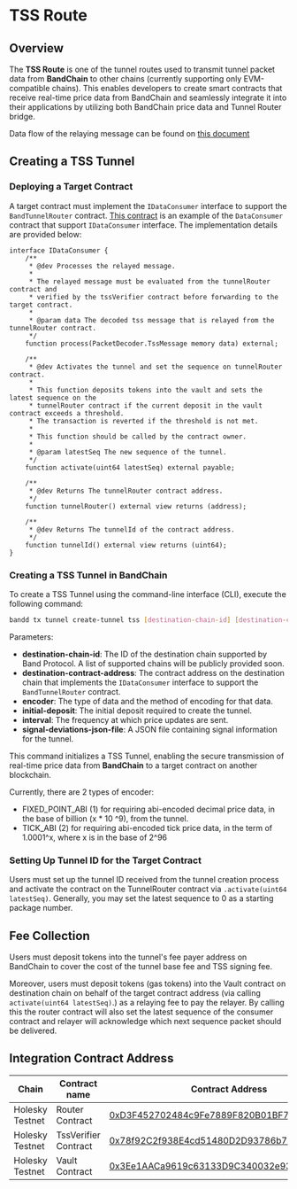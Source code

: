 # TSS Route

## Overview

The **TSS Route** is one of the tunnel routes used to transmit tunnel packet data from **BandChain** to other chains (currently supporting only EVM-compatible chains). This enables developers to create smart contracts that receive real-time price data from BandChain and seamlessly integrate it into their applications by utilizing both BandChain price data and Tunnel Router bridge.

Data flow of the relaying message can be found on [this document](https://github.com/bandprotocol/tunnel-tss-router-contracts/blob/main/docs/contracts/02-dataflow.md)

## Creating a TSS Tunnel

### Deploying a Target Contract

A target contract must implement the `IDataConsumer` interface to support the `BandTunnelRouter` contract. [This contract](https://holesky.etherscan.io/address/0x4eabfc3cd1d9b1170707debd9fe5ab8f657f7a3f#code) is an example of the `DataConsumer` contract that support `IDataConsumer` interface. The implementation details are provided below:

```solidity
interface IDataConsumer {
    /**
     * @dev Processes the relayed message.
     *
     * The relayed message must be evaluated from the tunnelRouter contract and
     * verified by the tssVerifier contract before forwarding to the target contract.
     *
     * @param data The decoded tss message that is relayed from the tunnelRouter contract.
     */
    function process(PacketDecoder.TssMessage memory data) external;

    /**
     * @dev Activates the tunnel and set the sequence on tunnelRouter contract.
     *
     * This function deposits tokens into the vault and sets the latest sequence on the
     * tunnelRouter contract if the current deposit in the vault contract exceeds a threshold.
     * The transaction is reverted if the threshold is not met.
     *
     * This function should be called by the contract owner.
     *
     * @param latestSeq The new sequence of the tunnel.
     */
    function activate(uint64 latestSeq) external payable;

    /**
     * @dev Returns The tunnelRouter contract address.
     */
    function tunnelRouter() external view returns (address);

    /**
     * @dev Returns The tunnelId of the contract address.
     */
    function tunnelId() external view returns (uint64);
}
```

### Creating a TSS Tunnel in BandChain

To create a TSS Tunnel using the command-line interface (CLI), execute the following command:

```bash
bandd tx tunnel create-tunnel tss [destination-chain-id] [destination-contract-address] [encoder] [initial-deposit] [interval] [signal-deviations-json-file]
```

Parameters:

- **destination-chain-id**: The ID of the destination chain supported by Band Protocol. A list of supported chains will be publicly provided soon.
- **destination-contract-address**: The contract address on the destination chain that implements the `IDataConsumer` interface to support the `BandTunnelRouter` contract.
- **encoder**: The type of data and the method of encoding for that data.
- **initial-deposit**: The initial deposit required to create the tunnel.
- **interval**: The frequency at which price updates are sent.
- **signal-deviations-json-file**: A JSON file containing signal information for the tunnel.

This command initializes a TSS Tunnel, enabling the secure transmission of real-time price data from **BandChain** to a target contract on another blockchain.

Currently, there are 2 types of encoder:
- FIXED_POINT_ABI (1) for requiring abi-encoded decimal price data, in the base of billion (x * 10 ^9), from the tunnel.
- TICK_ABI (2) for requiring abi-encoded tick price data, in the term of 1.0001^x, where x is in the base of 2^96 

### Setting Up Tunnel ID for the Target Contract

Users must set up the tunnel ID received from the tunnel creation process and activate the contract on the TunnelRouter contract via `.activate(uint64 latestSeq)`. Generally, you may set the latest sequence to 0 as a starting package number.

## Fee Collection

Users must deposit tokens into the tunnel's fee payer address on BandChain to cover the cost of the tunnel base fee and TSS signing fee. 

Moreover, users must deposit tokens (gas tokens) into the Vault contract on destination chain on behalf of the target contract address (via calling `activate(uint64 latestSeq)`.) as a relaying fee to pay the relayer. By calling this the router contract will also set the latest sequence of the consumer contract and relayer will acknowledge which next sequence packet should be delivered.

## Integration Contract Address

| Chain | Contract name | Contract Address |
|---|---|---|
| Holesky Testnet | Router Contract | [0xD3F452702484c9Fe7889F820B01BF7B0E20b221B](https://holesky.etherscan.io/address/0xd3f452702484c9fe7889f820b01bf7b0e20b221b) |
| Holesky Testnet | TssVerifier Contract | [0x78f92C2f938E4cd51480D2D93786b74302b1e94F](https://holesky.etherscan.io/address/0x78f92C2f938E4cd51480D2D93786b74302b1e94F) |
| Holesky Testnet | Vault Contract | [0x3Ee1AACa9619c63133D9C340032e933C88aA49d3](https://holesky.etherscan.io/address/0x3Ee1AACa9619c63133D9C340032e933C88aA49d3) |
